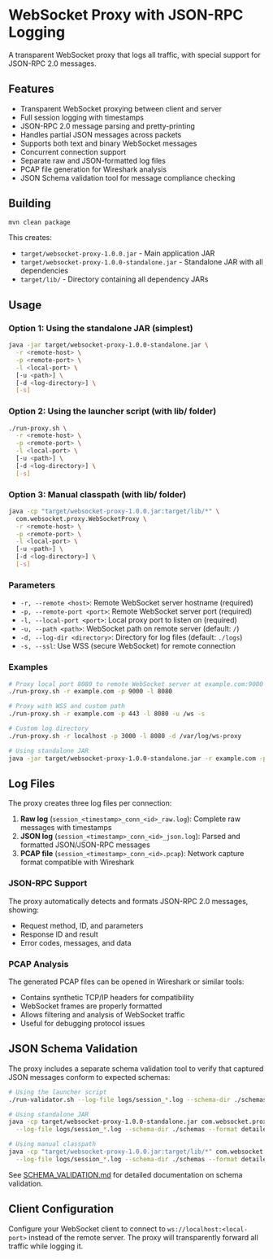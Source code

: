 # WebSocket Proxy with JSON-RPC Logging

A transparent WebSocket proxy that logs all traffic, with special support for JSON-RPC 2.0 messages.

## Features

- Transparent WebSocket proxying between client and server
- Full session logging with timestamps
- JSON-RPC 2.0 message parsing and pretty-printing
- Handles partial JSON messages across packets
- Supports both text and binary WebSocket messages
- Concurrent connection support
- Separate raw and JSON-formatted log files
- PCAP file generation for Wireshark analysis
- JSON Schema validation tool for message compliance checking

## Building

```bash
mvn clean package
```

This creates:
- `target/websocket-proxy-1.0.0.jar` - Main application JAR
- `target/websocket-proxy-1.0.0-standalone.jar` - Standalone JAR with all dependencies
- `target/lib/` - Directory containing all dependency JARs

## Usage

### Option 1: Using the standalone JAR (simplest)
```bash
java -jar target/websocket-proxy-1.0.0-standalone.jar \
  -r <remote-host> \
  -p <remote-port> \
  -l <local-port> \
  [-u <path>] \
  [-d <log-directory>] \
  [-s]
```

### Option 2: Using the launcher script (with lib/ folder)
```bash
./run-proxy.sh \
  -r <remote-host> \
  -p <remote-port> \
  -l <local-port> \
  [-u <path>] \
  [-d <log-directory>] \
  [-s]
```

### Option 3: Manual classpath (with lib/ folder)
```bash
java -cp "target/websocket-proxy-1.0.0.jar:target/lib/*" \
  com.websocket.proxy.WebSocketProxy \
  -r <remote-host> \
  -p <remote-port> \
  -l <local-port> \
  [-u <path>] \
  [-d <log-directory>] \
  [-s]
```

### Parameters

- `-r, --remote <host>`: Remote WebSocket server hostname (required)
- `-p, --remote-port <port>`: Remote WebSocket server port (required)
- `-l, --local-port <port>`: Local proxy port to listen on (required)
- `-u, --path <path>`: WebSocket path on remote server (default: `/`)
- `-d, --log-dir <directory>`: Directory for log files (default: `./logs`)
- `-s, --ssl`: Use WSS (secure WebSocket) for remote connection

### Examples

```bash
# Proxy local port 8080 to remote WebSocket server at example.com:9000
./run-proxy.sh -r example.com -p 9000 -l 8080

# Proxy with WSS and custom path
./run-proxy.sh -r example.com -p 443 -l 8080 -u /ws -s

# Custom log directory
./run-proxy.sh -r localhost -p 3000 -l 8080 -d /var/log/ws-proxy

# Using standalone JAR
java -jar target/websocket-proxy-1.0.0-standalone.jar -r example.com -p 9000 -l 8080
```

## Log Files

The proxy creates three log files per connection:

1. **Raw log** (`session_<timestamp>_conn_<id>_raw.log`): Complete raw messages with timestamps
2. **JSON log** (`session_<timestamp>_conn_<id>_json.log`): Parsed and formatted JSON/JSON-RPC messages
3. **PCAP file** (`session_<timestamp>_conn_<id>.pcap`): Network capture format compatible with Wireshark

### JSON-RPC Support

The proxy automatically detects and formats JSON-RPC 2.0 messages, showing:
- Request method, ID, and parameters
- Response ID and result
- Error codes, messages, and data

### PCAP Analysis

The generated PCAP files can be opened in Wireshark or similar tools:
- Contains synthetic TCP/IP headers for compatibility
- WebSocket frames are properly formatted
- Allows filtering and analysis of WebSocket traffic
- Useful for debugging protocol issues

## JSON Schema Validation

The proxy includes a separate schema validation tool to verify that captured JSON messages conform to expected schemas:

```bash
# Using the launcher script
./run-validator.sh --log-file logs/session_*.log --schema-dir ./schemas --format detailed

# Using standalone JAR  
java -cp target/websocket-proxy-1.0.0-standalone.jar com.websocket.proxy.SchemaValidator \
  --log-file logs/session_*.log --schema-dir ./schemas --format detailed

# Using manual classpath
java -cp "target/websocket-proxy-1.0.0.jar:target/lib/*" com.websocket.proxy.SchemaValidator \
  --log-file logs/session_*.log --schema-dir ./schemas --format detailed
```

See [SCHEMA_VALIDATION.md](SCHEMA_VALIDATION.md) for detailed documentation on schema validation.

## Client Configuration

Configure your WebSocket client to connect to `ws://localhost:<local-port>` instead of the remote server. The proxy will transparently forward all traffic while logging it.
